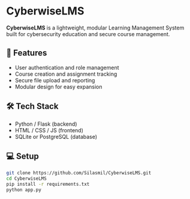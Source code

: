 # CyberwiseLMS

**CyberwiseLMS** is a lightweight, modular Learning Management System built for cybersecurity education and secure course management.

## 🚀 Features
- User authentication and role management  
- Course creation and assignment tracking  
- Secure file upload and reporting  
- Modular design for easy expansion  

## 🛠️ Tech Stack
- Python / Flask (backend)
- HTML / CSS / JS (frontend)
- SQLite or PostgreSQL (database)

## 💻 Setup
```bash
git clone https://github.com/Silasmil/CyberwiseLMS.git
cd CyberwiseLMS
pip install -r requirements.txt
python app.py
